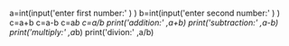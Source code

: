 a=int(input('enter first number:' ) )
b=int(input('enter second number:' ) )
c=a+b
c=a-b
c=a*b
c=a/b
print('addition:' ,a+b)
print('subtraction:' ,a-b)
print('multiply:' ,a*b)
print('divion:' ,a/b)
